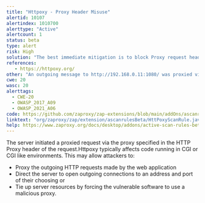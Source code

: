 ```yaml
---
title: "Httpoxy - Proxy Header Misuse"
alertid: 10107
alertindex: 1010700
alerttype: "Active"
alertcount: 1
status: beta
type: alert
risk: High
solution: "The best immediate mitigation is to block Proxy request headers as early as possible, and before they hit your application."
references:
   - https://httpoxy.org/
other: "An outgoing message to http://192.168.0.11:1080/ was proxied via the host and port that ZAP injected into the HTTP Proxy header."
cwe: 20
wasc: 20
alerttags: 
  - CWE-20
  - OWASP_2017_A09
  - OWASP_2021_A06
code: https://github.com/zaproxy/zap-extensions/blob/main/addOns/ascanrulesBeta/src/main/java/org/zaproxy/zap/extension/ascanrulesBeta/HttPoxyScanRule.java
linktext: "org/zaproxy/zap/extension/ascanrulesBeta/HttPoxyScanRule.java"
help: https://www.zaproxy.org/docs/desktop/addons/active-scan-rules-beta/#id-10107
---
```

The server initiated a proxied request via the proxy specified in the HTTP Proxy header of the request.Httpoxy typically affects code running in CGI or CGI like environments.
This may allow attackers to:
* Proxy the outgoing HTTP requests made by the web application
* Direct the server to open outgoing connections to an address and port of their choosing or
* Tie up server resources by forcing the vulnerable software to use a malicious proxy.
